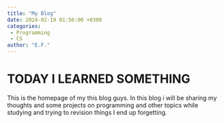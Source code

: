 ```yaml
---
title: "My Blog"
date: 2024-02-19 01:56:00 +0300
categories: 
 - Programming
 - CS 
author: "E.F."
---
```

    
# TODAY I LEARNED SOMETHING

This is the homepage of my this blog guys. In this blog i will be sharing my thoughts and some projects on programming and other topics while studying and trying to revision things I end up forgetting.


